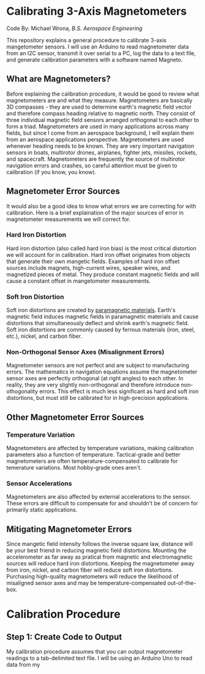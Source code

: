 # Calibrating 3-Axis Magnetometers

Code By: Michael Wrona, *B.S. Aerospace Engineering*

This repository explains a general procedure to calibrate 3-axis mangetometer sensors. I will use an Arduino to read magnetometer data from an I2C sensor, transmit it over serial to a PC, log the data to a text file, and generate calibration parameters with a software named Magneto.

## What are Magnetometers?

Before explaining the calibration procedure, it would be good to review what magnetometers are and what they measure. Magnetometers are basically 3D compasses - they are used to determine earth's magnetic field vector and therefore compass heading relative to magnetic north. They consist of three individual magnetic field sensors arranged orthogonal to each other to form a triad. Magnetometers are used in many applications across many fields, but since I come from an aerospace background, I will explain them from an aerospace applications perspective. Magnetometers are used whenever heading needs to be known. They are very important navigation sensors in boats, multirotor drones, airplanes, fighter jets, missiles, rockets, and spacecraft. Magnetometers are frequently the source of multirotor navigation errors and crashes, so careful attention must be given to calibration (if you know, you know).

## Magnetometer Error Sources

It would also be a good idea to know what errors we are correcting for with calibration. Here is a brief explaination of the major sources of error in magnetometer measurements we will correct for.

### Hard Iron Distortion

Hard iron distortion (also called hard iron bias) is the most critical distortion we will account for in calibration. Hard iron offset originates from objects that generate their own mangetic fields. Examples of hard iron offset sources include magnets, high-current wires, speaker wires, and magnetized pieces of metal. They produce constant magnetic fields and will cause a constant offset in mangetometer measurements.


### Soft Iron Distortion

Soft iron distortions are created by [paramagnetic materials](https://en.wikipedia.org/wiki/Paramagnetism#:~:text=Paramagnetism%20is%20a%20form%20of,of%20the%20applied%20magnetic%20field.). Earth's magnetic field induces magnetic fields in paramagnetic materials and cause distortions that simultaneously deflect and shrink earth's magnetic field. Soft iron distortions are commonly caused by ferrous materials (iron, steel, etc.), nickel, and carbon fiber.

### Non-Orthogonal Sensor Axes (Misalignment Errors)

Magnetometer sensors are not perfect and are subject to manufacturing errors. The mathematics in navigation equations assume the magnetometer sensor axes are perfectly orthogonal (at right angles) to each other. In reality, they are very slightly non-orthogonal and therefore introduce non-othogonality errors. This effect is much less significant as hard and soft iron distortions, but must still be calibrated for in high-precision applications.

## Other Magnetometer Error Sources

### Temperature Variation

Magnetometers are affected by temperature variations, making calibration parameters also a function of temperature. Tactical-grade and better magnetometers are often temperature-compensated to calibrate for temerature variations. Most hobby-grade ones aren't.

### Sensor Accelerations

Magnetometers are also affected by external accelerations to the sensor. These errors are difficult to compensate for and shouldn't be of concern for primarily static applications.


## Mitigating Magnetometer Errors

Since mangetic field intensity follows the inverse square law, distance will be your best friend in reducing magnetic field distortions. Mounting the accelerometer as far away as pratical from magnetic and electromagnetic sources will reduce hard iron distortions. Keeping the magnetometer away from iron, nickel, and carbon fiber will reduce soft iron distortions. Purchasing high-quality magnetometers will reduce the likelihood of misaligned sensor axes and may be temperature-compensated out-of-the-box.


# Calibration Procedure

## Step 1: Create Code to Output 
My calibration procedure assumes that you can output magnetometer readings to a tab-delimited text file. I will be using an Arduino Uno to read data from my 

